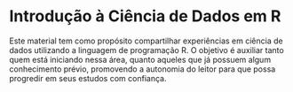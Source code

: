 # Introdução à Ciência de Dados em R
Este material tem como propósito compartilhar experiências em ciência de dados utilizando a linguagem de programação R. O objetivo é auxiliar tanto quem está iniciando nessa área, quanto aqueles que já possuem algum conhecimento prévio, promovendo a autonomia do leitor para que possa progredir em seus estudos com confiança.
